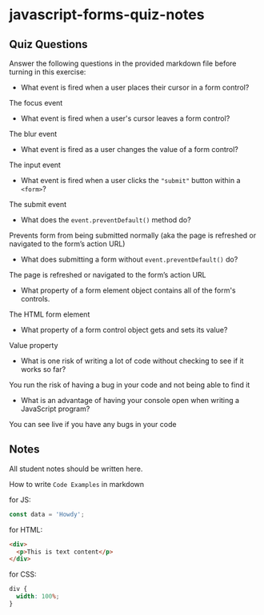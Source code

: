 # javascript-forms-quiz-notes

## Quiz Questions

Answer the following questions in the provided markdown file before turning in this exercise:

- What event is fired when a user places their cursor in a form control?

The focus event

- What event is fired when a user's cursor leaves a form control?

The blur event

- What event is fired as a user changes the value of a form control?

The input event

- What event is fired when a user clicks the `"submit"` button within a `<form>`?

The submit event

- What does the `event.preventDefault()` method do?

Prevents form from being submitted normally (aka the page is refreshed or navigated to the form’s action URL)

- What does submitting a form without `event.preventDefault()` do?

The page is refreshed or navigated to the form’s action URL

- What property of a form element object contains all of the form's controls.

The HTML form element

- What property of a form control object gets and sets its value?

Value property

- What is one risk of writing a lot of code without checking to see if it works so far?

You run the risk of having a bug in your code and not being able to find it

- What is an advantage of having your console open when writing a JavaScript program?

You can see live if you have any bugs in your code

## Notes

All student notes should be written here.

How to write `Code Examples` in markdown

for JS:

```javascript
const data = 'Howdy';
```

for HTML:

```html
<div>
  <p>This is text content</p>
</div>
```

for CSS:

```css
div {
  width: 100%;
}
```
